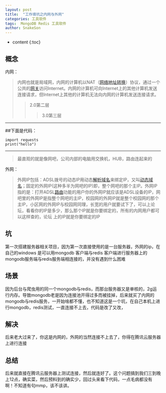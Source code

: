 ```yaml
---
layout: post
title:  "工作填坑之内网与外网"
categories: 工具软件
tags:  MongoDB Redis 工具软件
author: SnakeSon
---
```


* content
{:toc}


## 概念

内网：

> 内网也就是局域网，内网的计算机以NAT（[网络地址转换](https://baike.baidu.com/item/%E7%BD%91%E7%BB%9C%E5%9C%B0%E5%9D%80%E8%BD%AC%E6%8D%A2)）协议，通过一个公共的[网关](https://baike.baidu.com/item/%E7%BD%91%E5%85%B3)访问Internet。内网的计算机可向Internet上的其他计算机发送连接请求，但Internet上其他的计算机无法向内网的计算机发送连接请求。
>>2.0第二层
>>>3.0第三层
---

##下面是代码：

```
import requests
print("hello")
```
---
> 最直观的就是像网吧，公司内部的电脑用交换机，HUB，路由连起来的










外网：

> 外网IP包括：ADSL拨号的动态IP用动态[解析域名](https://baike.baidu.com/item/%E8%A7%A3%E6%9E%90%E5%9F%9F%E5%90%8D)来绑定IP，又叫[动态域名](https://baike.baidu.com/item/%E5%8A%A8%E6%80%81%E5%9F%9F%E5%90%8D)；固定的外网IP(这种多半为网吧的IP)即，整个网吧的那个主IP。外网IP指的是：打开ADSL[路由](https://baike.baidu.com/item/%E8%B7%AF%E7%94%B1)功能的用户你的外网IP就应该是ADSL设备的IP，网吧里的外网IP是指整个网吧的主IP，校园网的外网IP就是整个校园网的那个主IP，小区网的外网IP与校园网同理，长宽的用户就要试下了，可以上论坛，看看你的IP是多少，那么那个IP就是你要绑定的，所有的内网用户都可以这样查的，论坛
上的IP就是你要绑定的IP


## 坑

第一次搭建服务器相关项目，因为第一次直接使用的是一台服务器，外网的ip，在自己的windows 是可以用mongodb 客户端与redis 客户端进行服务器上的mongodb服务端与redis服务端相连接的，并没有遇到什么困难

## 场景

因为后台与爬虫用的同一个mongodb与redis，而那台服务器又是单核的，2g运行内存。导致mongodb老是因为连接池开得过多而被挂掉，后来就买了内网的mongodb与redis服务，一开始啥都不懂，也不知道这是一个坑，在自己本机上进行mongodb，redis测试，一直连接不上去，代码是改了又改，

## 解决

后来老大过来了，你这是内网的，外网的当然连接不上去了，你得在腾讯云服务器上进行连接

## 总结

后来就直接在腾讯云服务器上测试连接，然后就连好了。这个问题搞到我们三到晚上12点，确实菜，然后预料到的确实少，回过头来看下代码，一点毛病都没有啊！不知道有句mmp，该不该讲。



    
	

 

